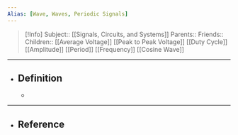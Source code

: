 ```yaml
---
Alias: [Wave, Waves, Periodic Signals]
---
```

> [!Info]
> Subject:: [[Signals, Circuits, and Systems]]
> Parents:: 
> Friends:: 
> Children:: [[Average Voltage]] [[Peak to Peak Voltage]] [[Duty Cycle]] [[Amplitude]] [[Period]] [[Frequency]] [[Cosine Wave]]
---
- ## Definition
	- 
---
- ## Reference